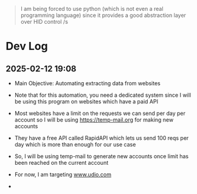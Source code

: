 > I am being forced to use python (which is not even a real programming language) since it provides a good abstraction layer over HID control /s

# Dev Log

## 2025-02-12 19:08

- Main Objective: Automating extracting data from websites
- Note that for this automation, you need a dedicated system since I will be using this program on websites which have a paid API


- Most websites have a limit on the requests we can send per day per account so I will be using https://temp-mail.org for making new accounts
- They have a free API called RapidAPI which lets us send 100 reqs per day which is more than enough for our use case
- So, I will be using temp-mail to generate new accounts once limit has been reached on the current account


- For now, I am targeting www.udio.com
- 
